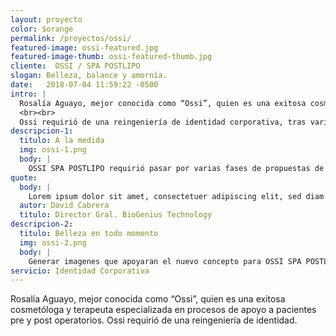 ```yaml
---
layout: proyecto
color: $orange
permalink: /proyectos/ossi/
featured-image: ossi-featured.jpg
featured-image-thumb: ossi-featured-thumb.jpg
cliente:  OSSI / SPA POSTLIPO
slogan: Belleza, balance y amornía.
date:   2018-07-04 11:59:22 -0500
intro: |
  Rosalía Aguayo, mejor conocida como “Ossi”, quien es una exitosa cosmetóloga y terapeuta especializada en procesos de apoyo a pacientes pre y post operatorios.
  <br><br>
  Ossi requirió de una reingeniería de identidad corporativa, tras varios años en el mercado decidió dar un paso adelante y dar impulso a su identidad y publicidad con la ﬁnalidad de lograr un mayor acercamiento, comunicación e identiﬁcación con su clientela y alcanzar un mercado aún deseado, y seguir brindando belleza, balance y armonía.
descripcion-1:
  titulo: A la medida
  img: ossi-1.png
  body: |
    OSSI SPA POSTLIPO requirió pasar por varias fases de propuestas de diseño, donde nos permitió explorar diferentes alternativas para su nueva imagen. El resultado no solo nos llena de orgullo, sino que resultó en una identidad armónica, bella y lista para compartir a la audiencia una imagen cálida del proceso de mejoras físicas.
quote: 
  body: |
    Lorem ipsum dolor sit amet, consectetuer adipiscing elit, sed diam nonummy nibh euismodtincidunt ut laoreet dolore magna aliquam erat volutpat. Ut wisi enim ad minim veniam, quis nostrud exerci tation ullam- corper suscipit lobortis nisl ut aliquip ex ea commodo consequat. Duis autem vel eum iriure dolor in hendre- rit in vulputate velit esse molestie consequat onsectetuer adipiscing elit, sed diam.
  autor: David Cabrera
  titulo: Director Gral. BioGenius Technology
descripcion-2:
  titulo: Belleza en todo momento
  img: ossi-2.png
  body: |
    Generar imagenes que apoyaran el nuevo concepto para OSSI SPA POSTLIPO permitieron una pauta elegante, amable y con un mensaje claro que no requrió de apoyos de texto como una primer fase de presentación al mercado.
servicio: Identidad Corporativa
---
```

Rosalía Aguayo, mejor conocida como “Ossi”, quien es una exitosa cosmetóloga y terapeuta especializada en procesos de apoyo a pacientes pre y post operatorios. Ossi requirió de una reingeniería de identidad.
